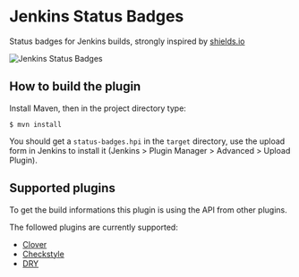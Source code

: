 # Jenkins Status Badges

Status badges for Jenkins builds, strongly inspired by [shields.io](http://shields.io)

![Jenkins Status Badges](http://i.imgur.com/Q6hCHOz.png)

## How to build the plugin

Install Maven, then in the project directory type:

    $ mvn install

You should get a `status-badges.hpi` in the `target` directory, use the upload form in Jenkins to install it (Jenkins > Plugin Manager > Advanced > Upload Plugin).

## Supported plugins

To get the build informations this plugin is using the API from other plugins.

The followed plugins are currently supported:

* [Clover](http://wiki.jenkins-ci.org/display/JENKINS/Clover+Plugin)
* [Checkstyle](https://wiki.jenkins-ci.org/display/JENKINS/Checkstyle+Plugin)
* [DRY](https://wiki.jenkins-ci.org/display/JENKINS/DRY+Plugin)
